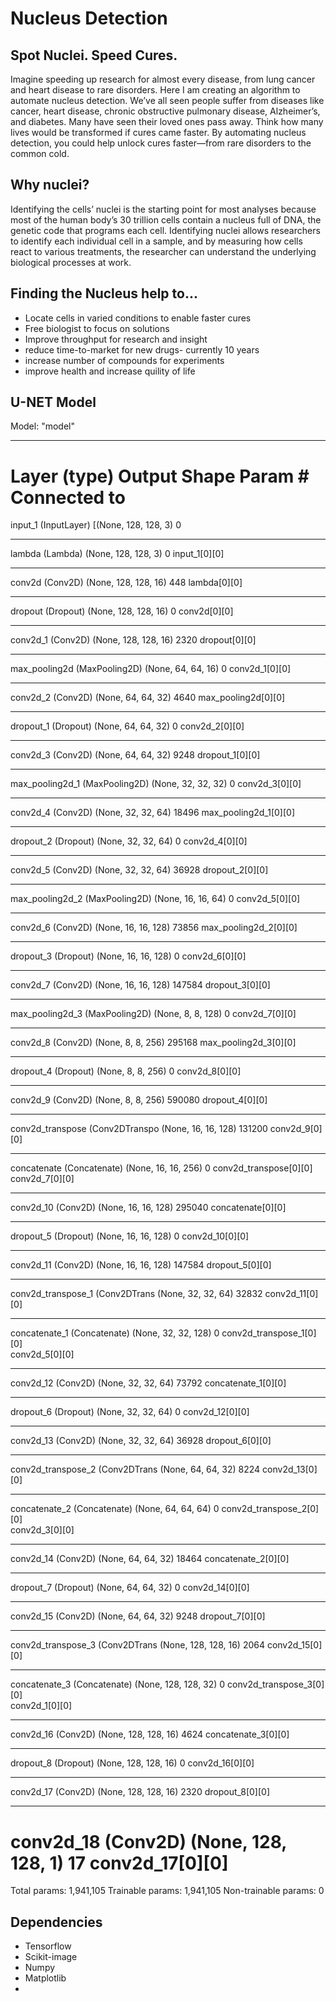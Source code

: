 # Nucleus Detection

## Spot Nuclei. Speed Cures.
Imagine speeding up research for almost every disease, from lung cancer and heart disease to rare disorders. Here I am creating an algorithm to automate nucleus detection.
We’ve all seen people suffer from diseases like cancer, heart disease, chronic obstructive pulmonary disease, Alzheimer’s, and diabetes. Many have seen their loved ones 
pass away. Think how many lives would be transformed if cures came faster.
By automating nucleus detection, you could help unlock cures faster—from rare disorders to the common cold.

## Why nuclei?
Identifying the cells’ nuclei is the starting point for most analyses because most of the human body’s 30 trillion cells contain a nucleus full of DNA, the genetic code
that programs each cell. Identifying nuclei allows researchers to identify each individual cell in a sample, and by measuring how cells react to various treatments, the
researcher can understand the underlying biological processes at work.

## Finding the Nucleus help to...
* Locate cells in varied conditions to enable faster cures
* Free biologist to focus on solutions
* Improve throughput for research and insight
* reduce time-to-market for new drugs- currently 10 years
* increase number of compounds for experiments
* improve health and increase quility of life

## U-NET Model
Model: "model"
__________________________________________________________________________________________________
Layer (type)                    Output Shape         Param #     Connected to                     
==================================================================================================
input_1 (InputLayer)            [(None, 128, 128, 3) 0                                            
__________________________________________________________________________________________________
lambda (Lambda)                 (None, 128, 128, 3)  0           input_1[0][0]                    
__________________________________________________________________________________________________
conv2d (Conv2D)                 (None, 128, 128, 16) 448         lambda[0][0]                     
__________________________________________________________________________________________________
dropout (Dropout)               (None, 128, 128, 16) 0           conv2d[0][0]                     
__________________________________________________________________________________________________
conv2d_1 (Conv2D)               (None, 128, 128, 16) 2320        dropout[0][0]                    
__________________________________________________________________________________________________
max_pooling2d (MaxPooling2D)    (None, 64, 64, 16)   0           conv2d_1[0][0]                   
__________________________________________________________________________________________________
conv2d_2 (Conv2D)               (None, 64, 64, 32)   4640        max_pooling2d[0][0]              
__________________________________________________________________________________________________
dropout_1 (Dropout)             (None, 64, 64, 32)   0           conv2d_2[0][0]                   
__________________________________________________________________________________________________
conv2d_3 (Conv2D)               (None, 64, 64, 32)   9248        dropout_1[0][0]                  
__________________________________________________________________________________________________
max_pooling2d_1 (MaxPooling2D)  (None, 32, 32, 32)   0           conv2d_3[0][0]                   
__________________________________________________________________________________________________
conv2d_4 (Conv2D)               (None, 32, 32, 64)   18496       max_pooling2d_1[0][0]            
__________________________________________________________________________________________________
dropout_2 (Dropout)             (None, 32, 32, 64)   0           conv2d_4[0][0]                   
__________________________________________________________________________________________________
conv2d_5 (Conv2D)               (None, 32, 32, 64)   36928       dropout_2[0][0]                  
__________________________________________________________________________________________________
max_pooling2d_2 (MaxPooling2D)  (None, 16, 16, 64)   0           conv2d_5[0][0]                   
__________________________________________________________________________________________________
conv2d_6 (Conv2D)               (None, 16, 16, 128)  73856       max_pooling2d_2[0][0]            
__________________________________________________________________________________________________
dropout_3 (Dropout)             (None, 16, 16, 128)  0           conv2d_6[0][0]                   
__________________________________________________________________________________________________
conv2d_7 (Conv2D)               (None, 16, 16, 128)  147584      dropout_3[0][0]                  
__________________________________________________________________________________________________
max_pooling2d_3 (MaxPooling2D)  (None, 8, 8, 128)    0           conv2d_7[0][0]                   
__________________________________________________________________________________________________
conv2d_8 (Conv2D)               (None, 8, 8, 256)    295168      max_pooling2d_3[0][0]            
__________________________________________________________________________________________________
dropout_4 (Dropout)             (None, 8, 8, 256)    0           conv2d_8[0][0]                   
__________________________________________________________________________________________________
conv2d_9 (Conv2D)               (None, 8, 8, 256)    590080      dropout_4[0][0]                  
__________________________________________________________________________________________________
conv2d_transpose (Conv2DTranspo (None, 16, 16, 128)  131200      conv2d_9[0][0]                   
__________________________________________________________________________________________________
concatenate (Concatenate)       (None, 16, 16, 256)  0           conv2d_transpose[0][0]           
                                                                 conv2d_7[0][0]                   
__________________________________________________________________________________________________
conv2d_10 (Conv2D)              (None, 16, 16, 128)  295040      concatenate[0][0]                
__________________________________________________________________________________________________
dropout_5 (Dropout)             (None, 16, 16, 128)  0           conv2d_10[0][0]                  
__________________________________________________________________________________________________
conv2d_11 (Conv2D)              (None, 16, 16, 128)  147584      dropout_5[0][0]                  
__________________________________________________________________________________________________
conv2d_transpose_1 (Conv2DTrans (None, 32, 32, 64)   32832       conv2d_11[0][0]                  
__________________________________________________________________________________________________
concatenate_1 (Concatenate)     (None, 32, 32, 128)  0           conv2d_transpose_1[0][0]         
                                                                 conv2d_5[0][0]                   
__________________________________________________________________________________________________
conv2d_12 (Conv2D)              (None, 32, 32, 64)   73792       concatenate_1[0][0]              
__________________________________________________________________________________________________
dropout_6 (Dropout)             (None, 32, 32, 64)   0           conv2d_12[0][0]                  
__________________________________________________________________________________________________
conv2d_13 (Conv2D)              (None, 32, 32, 64)   36928       dropout_6[0][0]                  
__________________________________________________________________________________________________
conv2d_transpose_2 (Conv2DTrans (None, 64, 64, 32)   8224        conv2d_13[0][0]                  
__________________________________________________________________________________________________
concatenate_2 (Concatenate)     (None, 64, 64, 64)   0           conv2d_transpose_2[0][0]         
                                                                 conv2d_3[0][0]                   
__________________________________________________________________________________________________
conv2d_14 (Conv2D)              (None, 64, 64, 32)   18464       concatenate_2[0][0]              
__________________________________________________________________________________________________
dropout_7 (Dropout)             (None, 64, 64, 32)   0           conv2d_14[0][0]                  
__________________________________________________________________________________________________
conv2d_15 (Conv2D)              (None, 64, 64, 32)   9248        dropout_7[0][0]                  
__________________________________________________________________________________________________
conv2d_transpose_3 (Conv2DTrans (None, 128, 128, 16) 2064        conv2d_15[0][0]                  
__________________________________________________________________________________________________
concatenate_3 (Concatenate)     (None, 128, 128, 32) 0           conv2d_transpose_3[0][0]         
                                                                 conv2d_1[0][0]                   
__________________________________________________________________________________________________
conv2d_16 (Conv2D)              (None, 128, 128, 16) 4624        concatenate_3[0][0]              
__________________________________________________________________________________________________
dropout_8 (Dropout)             (None, 128, 128, 16) 0           conv2d_16[0][0]                  
__________________________________________________________________________________________________
conv2d_17 (Conv2D)              (None, 128, 128, 16) 2320        dropout_8[0][0]                  
__________________________________________________________________________________________________
conv2d_18 (Conv2D)              (None, 128, 128, 1)  17          conv2d_17[0][0]                  
==================================================================================================
Total params: 1,941,105
Trainable params: 1,941,105
Non-trainable params: 0



## Dependencies
* Tensorflow
* Scikit-image
* Numpy
* Matplotlib
* 
